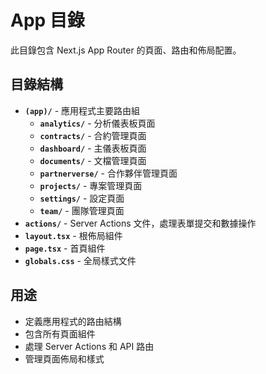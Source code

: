 # App 目錄

此目錄包含 Next.js App Router 的頁面、路由和佈局配置。

## 目錄結構

- **`(app)/`** - 應用程式主要路由組
  - **`analytics/`** - 分析儀表板頁面
  - **`contracts/`** - 合約管理頁面
  - **`dashboard/`** - 主儀表板頁面
  - **`documents/`** - 文檔管理頁面
  - **`partnerverse/`** - 合作夥伴管理頁面
  - **`projects/`** - 專案管理頁面
  - **`settings/`** - 設定頁面
  - **`team/`** - 團隊管理頁面
- **`actions/`** - Server Actions 文件，處理表單提交和數據操作
- **`layout.tsx`** - 根佈局組件
- **`page.tsx`** - 首頁組件
- **`globals.css`** - 全局樣式文件

## 用途

- 定義應用程式的路由結構
- 包含所有頁面組件
- 處理 Server Actions 和 API 路由
- 管理頁面佈局和樣式